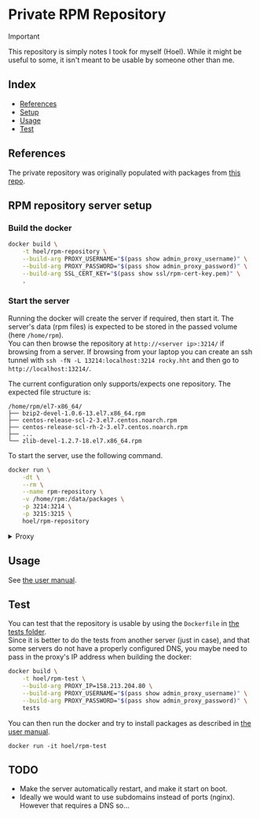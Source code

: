 # Private RPM Repository

> [!IMPORTANT]
> This repository is simply notes I took for myself (Hoel). While it might be useful to some, it isn't meant to be usable by someone other than me.

## Index

- [References](#references)
- [Setup](#rpm-repository-server-setup)
- [Usage](#usage)
- [Test](#test)

## References

The private repository was originally populated with packages from [this repo](https://github.com/ai-platform-metis/Metis_PackageRepo/tree/main/rpm).

## RPM repository server setup

### Build the docker

```bash
docker build \
    -t hoel/rpm-repository \
    --build-arg PROXY_USERNAME="$(pass show admin_proxy_username)" \
    --build-arg PROXY_PASSWORD="$(pass show admin_proxy_password)" \
    --build-arg SSL_CERT_KEY="$(pass show ssl/rpm-cert-key.pem)" \
    .
```

### Start the server

Running the docker will create the server if required, then start it. The server's data (rpm files) is expected to be stored in the passed volume (here `/home/rpm`).\
You can then browse the repository at `http://<server ip>:3214/` if browsing from a server. If browsing from your laptop you can create an ssh tunnel with `ssh -fN -L 13214:localhost:3214 rocky.hht` and then go to `http://localhost:13214/`.

The current configuration only supports/expects one repository. The expected file structure is:

```
/home/rpm/el7-x86_64/
├── bzip2-devel-1.0.6-13.el7.x86_64.rpm
├── centos-release-scl-2-3.el7.centos.noarch.rpm
├── centos-release-scl-rh-2-3.el7.centos.noarch.rpm
├── ...
└── zlib-devel-1.2.7-18.el7.x86_64.rpm
```

To start the server, use the following command.

```bash
docker run \
    -dt \
    --rm \
    --name rpm-repository \
    -v /home/rpm:/data/packages \
    -p 3214:3214 \
    -p 3215:3215 \
    hoel/rpm-repository
```

<details>
<summary>Proxy</summary>

The proxy is not necessary for the server to operate. However it can be set by adding the following arguments to the command above. This can be necessary when debugging.

```bash
    --env HTTP_PROXY=$HTTP_PROXY \
    --env http_proxy=$http_proxy \
    --env https_proxy=$https_proxy \
    --env HTTPS_PROXY=$HTTPS_PROXY \
```

</details>

## Usage

See [the user manual](./docs/user-manual.md).

## Test

You can test that the repository is usable by using the `Dockerfile` in [the tests folder](./tests/).\
Since it is better to do the tests from another server (just in case), and that some servers do not have a properly configured DNS, you maybe need to pass in the proxy's IP address when building the docker:

```bash
docker build \
    -t hoel/rpm-test \
    --build-arg PROXY_IP=158.213.204.80 \
    --build-arg PROXY_USERNAME="$(pass show admin_proxy_username)" \
    --build-arg PROXY_PASSWORD="$(pass show admin_proxy_password)" \
    tests
```

You can then run the docker and try to install packages as described in [the user manual](./docs/user-manual.md).

```console
docker run -it hoel/rpm-test
```

## TODO

- Make the server automatically restart, and make it start on boot.
- Ideally we would want to use subdomains instead of ports (nginx). However that requires a DNS so...
